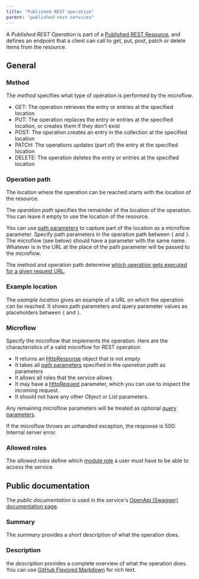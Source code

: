 ```yaml
---
title: "Published REST operation"
parent: "published-rest-services"
---
```


A _Published REST Operation_ is part of a [Published REST Resource](published-rest-resource), and defines an endpoint that a client can call to get, put, post, patch or delete items from the resource.

## General

### Method

The _method_ specifies what type of operation is performed by the microflow.

* GET: The operation retrieves the entry or entries at the specified location
* PUT: The operation replaces the entry or entries at the specified location, or creates them if they don't exist
* POST: The operation creates an entry in the collection at the specified location
* PATCH: The operations updates (part of) the entry at the specified location
* DELETE: The operation deletes the entry or entries at the specified location

### <a name="operation-path"></a>Operation path

The location where the operation can be reached starts with the location of the resource.

The _operation path_ specifies the remainder of the location of the operation. You can leave it empty to use the location of the resource.

You can use [path parameters](published-rest-path-parameters) to capture part of the location as a microflow parameter. Specify path parameters in the operation path between `{` and `}`. The microflow (see below) should have a parameter with the same name. Whatever is in the URL at the place of the path parameter will be passed to the microflow.

The method and operation path determine [which operation gets executed for a given request URL](published-rest-routing).

### Example location

The _example location_ gives an example of a URL on which the operation can be reached. It shows path parameters and query parameter values as placeholders between `{` and `}`.

### Microflow

Specify the microflow that implements the operation. Here are the characteristics of a valid microflow for REST operation:

* It returns an [HttpResponse](http-request-and-response-entities#http-response) object that is not _empty_
* It takes all [path parameters](published-rest-path-parameters) specified in the _operation path_ as parameters
* It allows all roles that the service allows
* It may have a [HttpRequest](http-request-and-response-entities#http-request) parameter, which you can use to inspect the incoming request.
* It should not have any other *Object* or *List* parameters.

Any remaining microflow parameters will be treated as optional [query parameters](published-rest-query-parameters).

If the microflow throws an unhandled exception, the response is 500: Internal server error.

### Allowed roles

The _allowed roles_ define which [module role](module-role) a user must have to be able to access the service.

## Public documentation

The _public documentation_ is used in the service's [OpenApi (Swagger) documentation page](published-rest-services#interactive-documentation).

### <a name="sumary"></a>Summary

The _summary_ provides a short description of what the operation does.

### <a name="description"></a>Description

the _description_ provides a complete overview of what the operation does. You can use [GitHub Flavored Markdown](gfm-syntax) for rich text.
